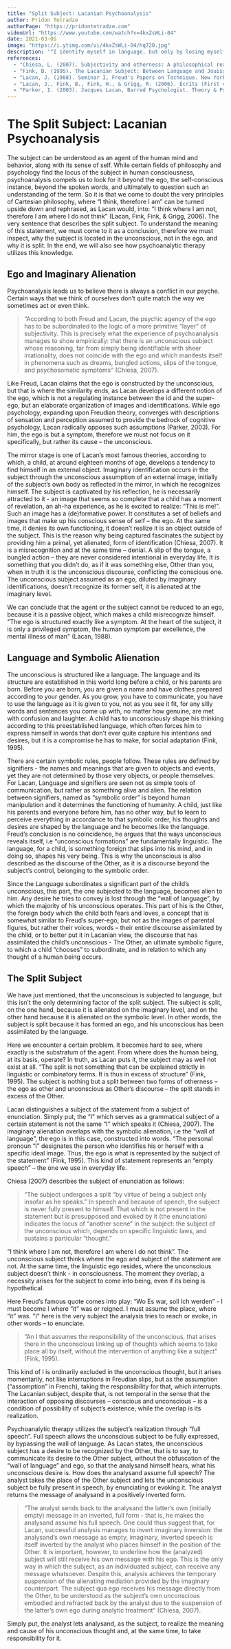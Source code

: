```yaml
---
title: "Split Subject: Lacanian Psychoanalysis"
author: Pridon Tetradze
authorPage: "https://pridontetradze.com"
videoUrl: "https://www.youtube.com/watch?v=4kxZsWLi-04"
date: 2021-03-05
image: "https://i.ytimg.com/vi/4kxZsWLi-04/hq720.jpg"
description: '"I identify myself in language, but only by losing myself in it like an object." - Jacques Lacan'
references:
  - "Chiesa, L. (2007). Subjectivity and otherness: A philosophical reading of Lacan. MIT Press. https://doi.org/10.7551/mitpress/7454.001.0001"
  - "Fink, B. (1995). The Lacanian Subject: Between Language and Jouissance. Princeton University Press."
  - "Lacan, J. (1988). Seminar I, Freud's Papers on Technique. New York: Nortion; Cambridge: Cambridge University Press."
  - "Lacan, J., Fink, B., Fink, H., & Grigg, R. (2006). Écrits (First complete edition in English). W. W. Norton & Company."
  - "Parker, I. (2003). Jacques Lacan, Barred Psychologist. Theory & Psychology, 13(1), 95-115. https://doi.org/10.1177/0959354303013001764"
---
```


# The Split Subject: Lacanian Psychoanalysis

The subject can be understood as an agent of the human mind and behavior, along with its sense of self. While certain fields of philosophy and psychology find the locus of the subject in human consciousness, psychoanalysis compels us to look for it beyond the ego, the self-conscious instance, beyond the spoken words, and ultimately to question such an understanding of the term. So it is that we come to doubt the very principles of Cartesian philosophy, where “I think, therefore I am” can be turned upside down and rephrased, as Lacan would, into: “I think where I am not, therefore I am where I do not think” (Lacan, Fink, Fink, & Grigg, 2006). The very sentence that describes the split subject. To understand the meaning of this statement, we must come to it as a conclusion, therefore we must inspect, why the subject is located in the unconscious, not in the ego, and why it is split. In the end, we will also see how psychoanalytic therapy utilizes this knowledge.

## Ego and Imaginary Alienation

Psychoanalysis leads us to believe there is always a conflict in our psyche. Certain ways that we think of ourselves don’t quite match the way we sometimes act or even think.

> “According to both Freud and Lacan, the psychic agency of the ego has to be subordinated to the logic of a more primitive “layer” of subjectivity. This is precisely what the experience of psychoanalysis manages to show empirically: that there is an unconscious subject whose reasoning, far from simply being identifiable with sheer irrationality, does not coincide with the ego and which manifests itself in phenomena such as dreams, bungled actions, slips of the tongue, and psychosomatic symptoms” (Chiesa, 2007).

Like Freud, Lacan claims that the ego is constructed by the unconscious, but that is where the similarity ends, as Lacan develops a different notion of the ego, which is not a regulating instance between the id and the super-ego, but an elaborate organization of images and identifications. While ego psychology, expanding upon Freudian theory, converges with descriptions of sensation and perception assumed to provide the bedrock of cognitive psychology, Lacan radically opposes such assumptions (Parker, 2003). For him, the ego is but a symptom, therefore we must not focus on it specifically, but rather its cause – the unconscious.

The mirror stage is one of Lacan’s most famous theories, according to which, a child, at around eighteen months of age, develops a tendency to find himself in an external object. Imaginary identification occurs in the subject through the unconscious assumption of an external image, initially of the subject’s own body as reflected in the mirror, in which he recognizes himself. The subject is captivated by his reflection, he is necessarily attracted to it - an image that seems so complete that a child has a moment of revelation, an ah-ha experience, as he is excited to realize: “This is me!”. Such an image has a (de)formative power. It constitutes a set of beliefs and images that make up his conscious sense of self – the ego. At the same time, it denies its own functioning, it doesn’t realize it is an object outside of the subject. This is the reason why being captured fascinates the subject by providing him a primal, yet alienated, form of identification (Chiesa, 2007). It is a misrecognition and at the same time – denial. A slip of the tongue, a bungled action – they are never considered intentional in everyday life. It is something that you didn’t do, as if it was something else, Other than you, when in truth it is the unconscious discourse, conflicting the conscious one. The unconscious subject assumed as an ego, diluted by imaginary identifications, doesn’t recognize its former self, it is alienated at the imaginary level.

We can conclude that the agent or the subject cannot be reduced to an ego, because it is a passive object, which makes a child misrecognize himself. "The ego is structured exactly like a symptom. At the heart of the subject, it is only a privileged symptom, the human symptom par excellence, the mental illness of man" (Lacan, 1988).

## Language and Symbolic Alienation

The unconscious is structured like a language. The language and its structure are established in this world long before a child, or his parents are born. Before you are born, you are given a name and have clothes prepared according to your gender. As you grow, you have to communicate, you have to use the language as it is given to you, not as you see it fit, for any silly words and sentences you come up with, no matter how genuine, are met with confusion and laughter. A child has to unconsciously shape his thinking according to this preestablished language, which often forces him to express himself in words that don’t ever quite capture his intentions and desires, but it is a compromise he has to make, for social adaptation (Fink, 1995).

There are certain symbolic rules, people follow. These rules are defined by signifiers - the names and meanings that are given to objects and events, yet they are not determined by those very objects, or people themselves. For Lacan, Language and signifiers are seen not as simple tools of communication, but rather as something alive and alien. The relation between signifiers, named as “symbolic order” is beyond human manipulation and it determines the functioning of humanity. A child, just like his parents and everyone before him, has no other way, but to learn to perceive everything in accordance to that symbolic order, his thoughts and desires are shaped by the language and he becomes like the language. Freud’s conclusion is no coincidence, he argues that the ways unconscious reveals itself, i.e “unconscious formations” are fundamentally linguistic. The language, for a child, is something foreign that slips into his mind, and in doing so, shapes his very being. This is why the unconscious is also described as the discourse of the Other, as it is a discourse beyond the subject’s control, belonging to the symbolic order.

Since the Language subordinates a significant part of the child’s unconscious, this part, the one subjected to the language, becomes alien to him. Any desire he tries to convey is lost through the “wall of language”, by which the majority of his unconscious operates. This part of his is the Other, the foreign body which the child both fears and loves, a concept that is somewhat similar to Freud’s super-ego, but not as the images of parental figures, but rather their voices, words – their entire discourse assimilated by the child, or to better put it in Lacanian view, the discourse that has assimilated the child’s unconscious - The Other, an ultimate symbolic figure, to which a child “chooses” to subordinate, and in relation to which any thought of a human being occurs.

## The Split Subject

We have just mentioned, that the unconscious is subjected to language, but this isn’t the only determining factor of the split subject. The subject is split, on the one hand, because it is alienated on the imaginary level, and on the other hand because it is alienated on the symbolic level. In other words, the subject is split because it has formed an ego, and his unconscious has been assimilated by the language.

Here we encounter a certain problem. It becomes hard to see, where exactly is the substratum of the agent. From where does the human being, at its basis, operate? In truth, as Lacan puts it, the subject may as well not exist at all. “The split is not something that can be explained strictly in linguistic or combinatory terms. It is thus in excess of structure” (Fink, 1995). The subject is nothing but a split between two forms of otherness – the ego as other and unconscious as Other’s discourse – the split stands in excess of the Other.

Lacan distinguishes a subject of the statement from a subject of enunciation. Simply put, the “I” which serves as a grammatical subject of a certain statement is not the same “I” which speaks it (Chiesa, 2007). The imaginary alienation overlaps with the symbolic alienation, i.e the “wall of language”, the ego is in this case, constructed into words. “The personal pronoun “I” designates the person who identifies his or herself with a specific ideal image. Thus, the ego is what is represented by the subject of the statement” (Fink, 1995). This kind of statement represents an “empty speech” – the one we use in everyday life.

Chiesa (2007) describes the subject of enunciation as follows:

> “The subject undergoes a split “by virtue of being a subject only insofar as he speaks.” In speech and because of speech, the subject is never fully present to himself. That which is not present in the statement but is presupposed and evoked by it (the enunciation) indicates the locus of “another scene” in the subject: the subject of the unconscious which, depends on specific linguistic laws, and sustains a particular “thought.”

“I think where I am not, therefore I am where I do not think”. The unconscious subject thinks where the ego and subject of the statement are not. At the same time, the linguistic ego resides, where the unconscious subject doesn’t think - in consciousness. The moment they overlap, a necessity arises for the subject to come into being, even if its being is hypothetical.

Here Freud’s famous quote comes into play: “Wo Es war, soll Ich werden” - I must become I where “it” was or reigned. I must assume the place, where “it” was. "I" here is the very subject the analysis tries to reach or evoke, in other words – to enunciate.

> “An I that assumes the responsibility of the unconscious, that arises there in the unconscious linking up of thoughts which seems to take place all by itself, without the intervention of anything like a subject” (Fink, 1995).

This kind of I is ordinarily excluded in the unconscious thought, but it arises momentarily, not like interruptions in Freudian slips, but as the assumption (“assomption” in French), taking the responsibility for that, which interrupts. The Lacanian subject, despite that, is not temporal in the sense that the interaction of opposing discourses – conscious and unconscious – is a condition of possibility of subject’s existence, while the overlap is its realization.

Psychoanalytic therapy utilizes the subject’s realization through “full speech”. Full speech allows the unconscious subject to be fully expressed, by bypassing the wall of language. As Lacan states, the unconscious subject has a desire to be recognized by the Other, that is to say, to communicate its desire to the Other subject, without the obfuscation of the “wall of language” and ego, so that the analysand himself hears, what his unconscious desire is. How does the analysand assume full speech? The analyst takes the place of the Other subject and lets the unconscious subject be fully present in speech, by enunciating or evoking it. The analyst returns the message of analysand in a positively inverted form.

> “The analyst sends back to the analysand the latter’s own (initially empty) message in an inverted, full form - that is, he makes the analysand assume his full speech. One could thus suggest that, for Lacan, successful analysis manages to invert imaginary inversion: the analysand’s own message as empty, imaginary, inverted speech is itself inverted by the analyst who places himself in the position of the Other. It is important, however, to underline how the (analyzed) subject will still receive his own message with his ego. This is the only way in which the subject, as an individuated subject, can receive any message whatsoever. Despite this, analysis achieves the temporary suspension of the alienating mediation provided by the imaginary counterpart. The subject qua ego receives his message directly from the Other, to be understood as the subject’s own unconscious embodied and refracted back by the analyst due to the suspension of the latter’s own ego during analytic treatment” (Chiesa, 2007).

Simply put, the analyst lets analysand, as the subject, to realize the meaning and cause of his unconscious thought and, at the same time, to take responsibility for it.
